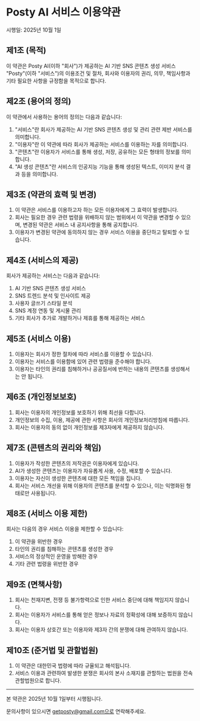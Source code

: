 # Posty AI 서비스 이용약관

시행일: 2025년 10월 1일

## 제1조 (목적)

이 약관은 Posty AI(이하 "회사")가 제공하는 AI 기반 SNS 콘텐츠 생성 서비스 "Posty"(이하 "서비스")의 이용조건 및 절차, 회사와 이용자의 권리, 의무, 책임사항과 기타 필요한 사항을 규정함을 목적으로 합니다.

## 제2조 (용어의 정의)

이 약관에서 사용하는 용어의 정의는 다음과 같습니다:

1. "서비스"란 회사가 제공하는 AI 기반 SNS 콘텐츠 생성 및 관리 관련 제반 서비스를 의미합니다.
2. "이용자"란 이 약관에 따라 회사가 제공하는 서비스를 이용하는 자를 의미합니다.
3. "콘텐츠"란 이용자가 서비스를 통해 생성, 저장, 공유하는 모든 형태의 정보를 의미합니다.
4. "AI 생성 콘텐츠"란 서비스의 인공지능 기능을 통해 생성된 텍스트, 이미지 분석 결과 등을 의미합니다.

## 제3조 (약관의 효력 및 변경)

1. 이 약관은 서비스를 이용하고자 하는 모든 이용자에게 그 효력이 발생합니다.
2. 회사는 필요한 경우 관련 법령을 위배하지 않는 범위에서 이 약관을 변경할 수 있으며, 변경된 약관은 서비스 내 공지사항을 통해 공지합니다.
3. 이용자가 변경된 약관에 동의하지 않는 경우 서비스 이용을 중단하고 탈퇴할 수 있습니다.

## 제4조 (서비스의 제공)

회사가 제공하는 서비스는 다음과 같습니다:

1. AI 기반 SNS 콘텐츠 생성 서비스
2. SNS 트렌드 분석 및 인사이트 제공
3. 사용자 글쓰기 스타일 분석
4. SNS 계정 연동 및 게시물 관리
5. 기타 회사가 추가로 개발하거나 제휴를 통해 제공하는 서비스

## 제5조 (서비스 이용)

1. 이용자는 회사가 정한 절차에 따라 서비스를 이용할 수 있습니다.
2. 이용자는 서비스를 이용함에 있어 관련 법령을 준수해야 합니다.
3. 이용자는 타인의 권리를 침해하거나 공공질서에 반하는 내용의 콘텐츠를 생성해서는 안 됩니다.

## 제6조 (개인정보보호)

1. 회사는 이용자의 개인정보를 보호하기 위해 최선을 다합니다.
2. 개인정보의 수집, 이용, 제공에 관한 사항은 회사의 개인정보처리방침에 따릅니다.
3. 회사는 이용자의 동의 없이 개인정보를 제3자에게 제공하지 않습니다.

## 제7조 (콘텐츠의 권리와 책임)

1. 이용자가 작성한 콘텐츠의 저작권은 이용자에게 있습니다.
2. AI가 생성한 콘텐츠는 이용자가 자유롭게 사용, 수정, 배포할 수 있습니다.
3. 이용자는 자신이 생성한 콘텐츠에 대한 모든 책임을 집니다.
4. 회사는 서비스 개선을 위해 이용자의 콘텐츠를 분석할 수 있으나, 이는 익명화된 형태로만 사용됩니다.

## 제8조 (서비스 이용 제한)

회사는 다음의 경우 서비스 이용을 제한할 수 있습니다:

1. 이 약관을 위반한 경우
2. 타인의 권리를 침해하는 콘텐츠를 생성한 경우
3. 서비스의 정상적인 운영을 방해한 경우
4. 기타 관련 법령을 위반한 경우

## 제9조 (면책사항)

1. 회사는 천재지변, 전쟁 등 불가항력으로 인한 서비스 중단에 대해 책임지지 않습니다.
2. 회사는 이용자가 서비스를 통해 얻은 정보나 자료의 정확성에 대해 보증하지 않습니다.
3. 회사는 이용자 상호간 또는 이용자와 제3자 간의 분쟁에 대해 관여하지 않습니다.

## 제10조 (준거법 및 관할법원)

1. 이 약관은 대한민국 법령에 따라 규율되고 해석됩니다.
2. 서비스 이용과 관련하여 발생한 분쟁은 회사의 본사 소재지를 관할하는 법원을 전속관할법원으로 합니다.

---

본 약관은 2025년 10월 1일부터 시행됩니다.

문의사항이 있으시면 getposty@gmail.com으로 연락해주세요.

